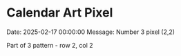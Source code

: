 # Calendar Art Pixel

Date: 2025-02-17 00:00:00
Message: Number 3 pixel (2,2)

Part of 3 pattern - row 2, col 2
